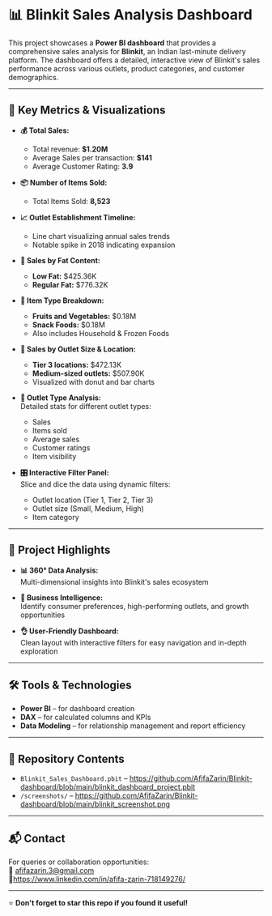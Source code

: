 # 📊 Blinkit Sales Analysis Dashboard

This project showcases a **Power BI dashboard** that provides a comprehensive sales analysis for **Blinkit**, an Indian last-minute delivery platform. The dashboard offers a detailed, interactive view of Blinkit's sales performance across various outlets, product categories, and customer demographics.

---

## 🚀 Key Metrics & Visualizations

- **💰 Total Sales:**  
  - Total revenue: **$1.20M**  
  - Average Sales per transaction: **$141**  
  - Average Customer Rating: **3.9**

- **📦 Number of Items Sold:**  
  - Total Items Sold: **8,523**

- **📈 Outlet Establishment Timeline:**  
  - Line chart visualizing annual sales trends  
  - Notable spike in 2018 indicating expansion

- **🥛 Sales by Fat Content:**  
  - **Low Fat:** $425.36K  
  - **Regular Fat:** $776.32K

- **🍏 Item Type Breakdown:**  
  - **Fruits and Vegetables:** $0.18M  
  - **Snack Foods:** $0.18M  
  - Also includes Household & Frozen Foods

- **🏬 Sales by Outlet Size & Location:**  
  - **Tier 3 locations:** $472.13K  
  - **Medium-sized outlets:** $507.90K  
  - Visualized with donut and bar charts

- **🛒 Outlet Type Analysis:**  
  Detailed stats for different outlet types:
  - Sales
  - Items sold
  - Average sales
  - Customer ratings
  - Item visibility

- **🎛 Interactive Filter Panel:**  
  Slice and dice the data using dynamic filters:
  - Outlet location (Tier 1, Tier 2, Tier 3)  
  - Outlet size (Small, Medium, High)  
  - Item category

---

## 📌 Project Highlights

- **📊 360° Data Analysis:**  
  Multi-dimensional insights into Blinkit's sales ecosystem

- **🧠 Business Intelligence:**  
  Identify consumer preferences, high-performing outlets, and growth opportunities

- **👌 User-Friendly Dashboard:**  
  Clean layout with interactive filters for easy navigation and in-depth exploration

---

## 🛠 Tools & Technologies

- **Power BI** – for dashboard creation  
- **DAX** – for calculated columns and KPIs  
- **Data Modeling** – for relationship management and report efficiency

---

## 📁 Repository Contents

- `Blinkit_Sales_Dashboard.pbit` – https://github.com/AfifaZarin/Blinkit-dashboard/blob/main/blinkit_dashboard_project.pbit  
- `/screenshots/` – https://github.com/AfifaZarin/Blinkit-dashboard/blob/main/blinkit_screenshot.png

---

## 📬 Contact

For queries or collaboration opportunities:  
📧 afifazarin.3@gmail.com  
🔗https://www.linkedin.com/in/afifa-zarin-718149276/

---

⭐ **Don't forget to star this repo if you found it useful!**
